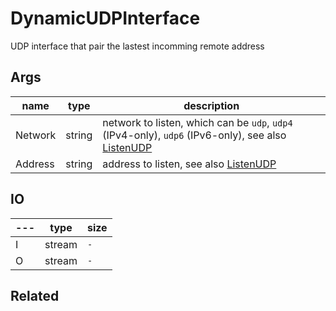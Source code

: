 # DynamicUDPInterface

UDP interface that pair the lastest incomming remote address

## Args

| name    | type   | description                                                                                                                                                 |
| ------- | ------ | ----------------------------------------------------------------------------------------------------------------------------------------------------------- |
| Network | string | network to listen, which can be `udp`, `udp4` (IPv4-only), `udp6` (IPv6-only), see also [ListenUDP](https://golang.org/src/net/udpsock.go?s=6961:7025#L221) |
| Address | string | address to listen, see also [ListenUDP](https://golang.org/src/net/udpsock.go?s=6961:7025#L221)                                                             |


## IO

| --- | type   | size              |
| --- | ------ | ----------------- |
| I   | stream | `-`               |
| O   | stream | `-` |

## Related
